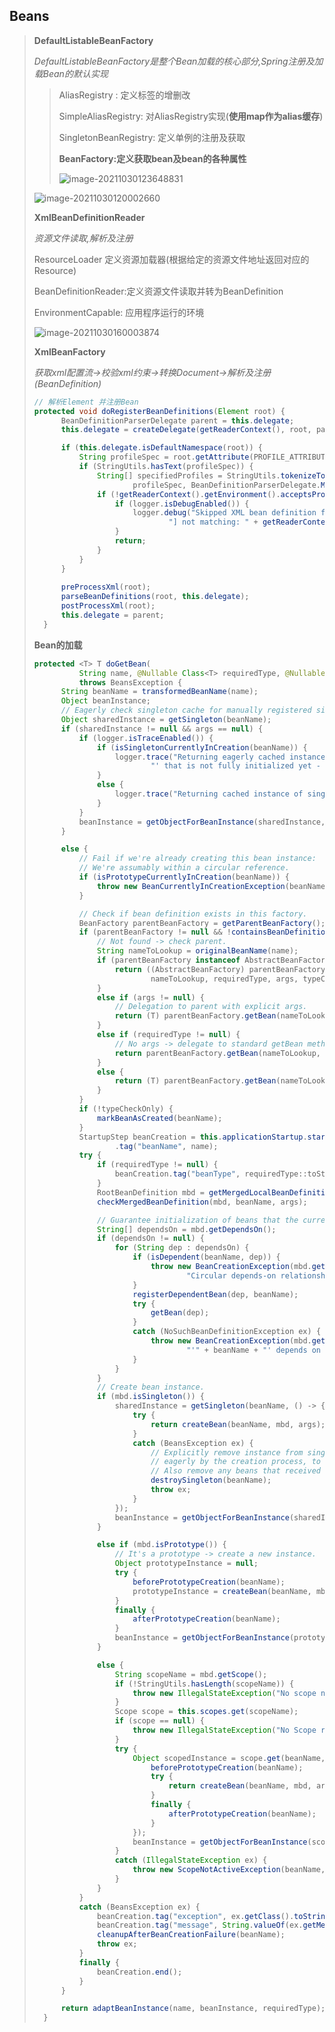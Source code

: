 ## Beans

> __DefaultListableBeanFactory__
>
> _DefaultListableBeanFactory是整个Bean加载的核心部分,Spring注册及加载Bean的默认实现_
>
> > AliasRegistry : 定义标签的增删改
> >
> > SimpleAliasRegistry: 对AliasRegistry实现(__使用map作为alias缓存__) 
> >
> > SingletonBeanRegistry: 定义单例的注册及获取
> >
> > __BeanFactory:定义获取bean及bean的各种属性__
> >
> > ![image-20211030123648831](image-20211030123648831.png) 
> >
> > 
>
> <img src="image-20211030120002660.png" alt="image-20211030120002660" />
>
> __XmlBeanDefinitionReader__
>
> _资源文件读取,解析及注册_
>
> ResourceLoader 定义资源加载器(根据给定的资源文件地址返回对应的Resource)
>
> BeanDefinitionReader:定义资源文件读取并转为BeanDefinition
>
> EnvironmentCapable:  应用程序运行的环境
>
> ![image-20211030160003874](image-20211030160003874.png) 
>
>  
>
> **XmlBeanFactory**
>
> _获取xml配置流->校验xml约束->转换Document->解析及注册(BeanDefinition)_
>
> ~~~java
> // 解析Element 并注册Bean
> protected void doRegisterBeanDefinitions(Element root) {
> 		BeanDefinitionParserDelegate parent = this.delegate;
> 		this.delegate = createDelegate(getReaderContext(), root, parent);
> 
> 		if (this.delegate.isDefaultNamespace(root)) {
> 			String profileSpec = root.getAttribute(PROFILE_ATTRIBUTE);
> 			if (StringUtils.hasText(profileSpec)) {
> 				String[] specifiedProfiles = StringUtils.tokenizeToStringArray(
> 						profileSpec, BeanDefinitionParserDelegate.MULTI_VALUE_ATTRIBUTE_DELIMITERS);
> 				if (!getReaderContext().getEnvironment().acceptsProfiles(specifiedProfiles)) {
> 					if (logger.isDebugEnabled()) {
> 						logger.debug("Skipped XML bean definition file due to specified profiles [" + profileSpec +
> 								"] not matching: " + getReaderContext().getResource());
> 					}
> 					return;
> 				}
> 			}
> 		}
>    
> 		preProcessXml(root);
> 		parseBeanDefinitions(root, this.delegate);
> 		postProcessXml(root);
> 		this.delegate = parent;
> 	}
> ~~~
>
>  
>
> **Bean的加载**
>
> ~~~java
> protected <T> T doGetBean(
> 			String name, @Nullable Class<T> requiredType, @Nullable Object[] args, boolean typeCheckOnly)
> 			throws BeansException {
> 		String beanName = transformedBeanName(name);
> 		Object beanInstance;
> 		// Eagerly check singleton cache for manually registered singletons.
> 		Object sharedInstance = getSingleton(beanName);
> 		if (sharedInstance != null && args == null) {
> 			if (logger.isTraceEnabled()) {
> 				if (isSingletonCurrentlyInCreation(beanName)) {
> 					logger.trace("Returning eagerly cached instance of singleton bean '" + beanName +
> 							"' that is not fully initialized yet - a consequence of a circular reference");
> 				}
> 				else {
> 					logger.trace("Returning cached instance of singleton bean '" + beanName + "'");
> 				}
> 			}
> 			beanInstance = getObjectForBeanInstance(sharedInstance, name, beanName, null);
> 		}
> 
> 		else {
> 			// Fail if we're already creating this bean instance:
> 			// We're assumably within a circular reference.
> 			if (isPrototypeCurrentlyInCreation(beanName)) {
> 				throw new BeanCurrentlyInCreationException(beanName);
> 			}
> 
> 			// Check if bean definition exists in this factory.
> 			BeanFactory parentBeanFactory = getParentBeanFactory();
> 			if (parentBeanFactory != null && !containsBeanDefinition(beanName)) {
> 				// Not found -> check parent.
> 				String nameToLookup = originalBeanName(name);
> 				if (parentBeanFactory instanceof AbstractBeanFactory) {
> 					return ((AbstractBeanFactory) parentBeanFactory).doGetBean(
> 							nameToLookup, requiredType, args, typeCheckOnly);
> 				}
> 				else if (args != null) {
> 					// Delegation to parent with explicit args.
> 					return (T) parentBeanFactory.getBean(nameToLookup, args);
> 				}
> 				else if (requiredType != null) {
> 					// No args -> delegate to standard getBean method.
> 					return parentBeanFactory.getBean(nameToLookup, requiredType);
> 				}
> 				else {
> 					return (T) parentBeanFactory.getBean(nameToLookup);
> 				}
> 			}
> 			if (!typeCheckOnly) {
> 				markBeanAsCreated(beanName);
> 			}
> 			StartupStep beanCreation = this.applicationStartup.start("spring.beans.instantiate")
> 					.tag("beanName", name);
> 			try {
> 				if (requiredType != null) {
> 					beanCreation.tag("beanType", requiredType::toString);
> 				}
> 				RootBeanDefinition mbd = getMergedLocalBeanDefinition(beanName);
> 				checkMergedBeanDefinition(mbd, beanName, args);
> 
> 				// Guarantee initialization of beans that the current bean depends on.
> 				String[] dependsOn = mbd.getDependsOn();
> 				if (dependsOn != null) {
> 					for (String dep : dependsOn) {
> 						if (isDependent(beanName, dep)) {
> 							throw new BeanCreationException(mbd.getResourceDescription(), beanName,
> 									"Circular depends-on relationship between '" + beanName + "' and '" + dep + "'");
> 						}
> 						registerDependentBean(dep, beanName);
> 						try {
> 							getBean(dep);
> 						}
> 						catch (NoSuchBeanDefinitionException ex) {
> 							throw new BeanCreationException(mbd.getResourceDescription(), beanName,
> 									"'" + beanName + "' depends on missing bean '" + dep + "'", ex);
> 						}
> 					}
> 				}
> 				// Create bean instance.
> 				if (mbd.isSingleton()) {
> 					sharedInstance = getSingleton(beanName, () -> {
> 						try {
> 							return createBean(beanName, mbd, args);
> 						}
> 						catch (BeansException ex) {
> 							// Explicitly remove instance from singleton cache: It might have been put there
> 							// eagerly by the creation process, to allow for circular reference resolution.
> 							// Also remove any beans that received a temporary reference to the bean.
> 							destroySingleton(beanName);
> 							throw ex;
> 						}
> 					});
> 					beanInstance = getObjectForBeanInstance(sharedInstance, name, beanName, mbd);
> 				}
> 
> 				else if (mbd.isPrototype()) {
> 					// It's a prototype -> create a new instance.
> 					Object prototypeInstance = null;
> 					try {
> 						beforePrototypeCreation(beanName);
> 						prototypeInstance = createBean(beanName, mbd, args);
> 					}
> 					finally {
> 						afterPrototypeCreation(beanName);
> 					}
> 					beanInstance = getObjectForBeanInstance(prototypeInstance, name, beanName, mbd);
> 				}
> 
> 				else {
> 					String scopeName = mbd.getScope();
> 					if (!StringUtils.hasLength(scopeName)) {
> 						throw new IllegalStateException("No scope name defined for bean '" + beanName + "'");
> 					}
> 					Scope scope = this.scopes.get(scopeName);
> 					if (scope == null) {
> 						throw new IllegalStateException("No Scope registered for scope name '" + scopeName + "'");
> 					}
> 					try {
> 						Object scopedInstance = scope.get(beanName, () -> {
> 							beforePrototypeCreation(beanName);
> 							try {
> 								return createBean(beanName, mbd, args);
> 							}
> 							finally {
> 								afterPrototypeCreation(beanName);
> 							}
> 						});
> 						beanInstance = getObjectForBeanInstance(scopedInstance, name, beanName, mbd);
> 					}
> 					catch (IllegalStateException ex) {
> 						throw new ScopeNotActiveException(beanName, scopeName, ex);
> 					}
> 				}
> 			}
> 			catch (BeansException ex) {
> 				beanCreation.tag("exception", ex.getClass().toString());
> 				beanCreation.tag("message", String.valueOf(ex.getMessage()));
> 				cleanupAfterBeanCreationFailure(beanName);
> 				throw ex;
> 			}
> 			finally {
> 				beanCreation.end();
> 			}
> 		}
> 
> 		return adaptBeanInstance(name, beanInstance, requiredType);
> 	}
> ~~~
>
> 








